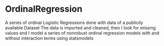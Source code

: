 # OrdinalRegression
A series of ordinal Logistic Regressions done with data of a publicily available Dataset
The data is imported and cleaned, then I look for missing values and I model a series of nonrobust ordinal regression models with and without interaction terms using statsmodels
